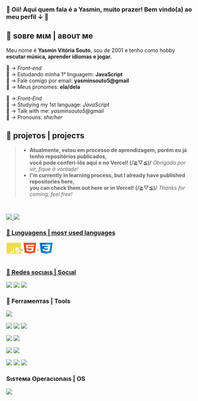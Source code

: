 ### 👋 Oii! Aqui quem fala é a Yasmin, muito prazer! Bem vindo(a) ao meu perfil ↓ 👋
## 💜 ѕoвre мιм | aвoυт мe

Meu nome é <strong>Yasmin Vitória Souto</strong>, sou de 2001 e tenho como hobby <strong>escutar música, aprender idiomas e jogar.</strong><br>

📌 → <i>Front-end<br></i>
📖 → Estudando minha 1° linguagem: <strong>JavaScript<br></strong>
💌 → Fale comigo por email: <strong>yasminsouto5@gmail<br></strong>
💜 → Meus pronomes: <strong>ela/dela<br></strong>

📌 → <i>Front-End<br></i>
📖 → Studying my 1st language: <i>JavaScript<br></i>
💌 → Talk with me: <i>yasminsouto5@gmail<br></i>
💜 → Pronouns: <i>she/her</i>

## 📅 projeтoѕ | projecтѕ
> + <strong>Atualmente, estou em processo de aprendizagem, porém eu já tenho repositórios <strong>publicados</strong>,<br> 
você pode conferi-lôs aqui e no Vercel! (/≧▽≦)/</strong> <i> Obrigada por vir, fique à vontade! </i>
> + <strong>I'm currently in learning process, but I already have <strong>published</strong> repositories here,<br>
you can check them out here or in Vercel! (/≧▽≦)/</strong> <i> Thanks for coming, feel free! </i>

<br><div align="left">
  <a href="https://github.com/YasmiNin9">
  <img height="180em" src="https://github-readme-stats.vercel.app/api?username=yasmiNin9&show_icons=true&theme=radical&include_all_commits=true&count_private=true"/>
  <img height="180em" src="https://github-readme-stats.vercel.app/api/top-langs/?username=yasmiNin9&layout=compact&langs_count=7&theme=radical"/>
</div>

### 📁 Lιngυagenѕ | moѕт υѕed langυageѕ
<div style="display: inline_block">
  <img align="center" alt="Rafa-Js" height="30" width="40" src="https://raw.githubusercontent.com/devicons/devicon/master/icons/javascript/javascript-plain.svg">
  <img align="center" alt="Rafa-HTML" height="30" width="40" src="https://raw.githubusercontent.com/devicons/devicon/master/icons/html5/html5-original.svg">
  <img align="center" alt="Rafa-CSS" height="30" width="40" src="https://raw.githubusercontent.com/devicons/devicon/master/icons/css3/css3-original.svg">
</div>

<br>

<div>  
  <h3> 📱 Redeѕ ѕocιaιѕ | Socιal </h3>
  <a href="" target="_blank"> <img src="https://img.shields.io/badge/LinkedIn-0077B5?style=for-the-badge&logo=linkedin&logoColor=white" target="_blank"></a>
  <a href="" target="_blank"> <img src="https://img.shields.io/badge/-Instagram-%23E4405F?style=for-the-badge&logo=instagram&logoColor=white" target="_blank"></a>
  <a href = "mailto:yasminsouto5@gmail.com"><img src="https://img.shields.io/badge/-Gmail-%23333?style=for-the-badge&logo=gmail&logoColor=white" target="_blank"></a>
 
</div>
  
<div>  
  <h3> 🔧 Ferraмenтaѕ | Toolѕ </h3>
  
  <a href="#"> <img src="https://img.shields.io/badge/Vercel-000000?style=for-the-badge&logo=vercel&logoColor=white"></a>
  
  <a href="#"> <img src="https://img.shields.io/badge/Figma-F24E1E?style=for-the-badge&logo=figma&logoColor=white"></a>
  <a href="#"> <img src="https://img.shields.io/badge/Adobe%20XD-470137?style=for-the-badge&logo=Adobe%20XD&logoColor=#FF61F6"></a>
  <a href="#"> <img src="https://img.shields.io/badge/Canva-%2300C4CC.svg?&style=for-the-badge&logo=Canva&logoColor=white"></a>
  
  <a href="#"> <img src="https://img.shields.io/badge/Google_chrome-4285F4?style=for-the-badge&logo=Google-chrome&logoColor=white"></a>
  <a href="#"> <img src="https://img.shields.io/badge/Opera-FF1B2D?style=for-the-badge&logo=Opera&logoColor=white"></a>
  
  <a href="#"> <img src="https://img.shields.io/badge/Visual_Studio_Code-0078D4?style=for-the-badge&logo=visual%20studio%20code&logoColor=white"></a>
  <a href="#"> <img src="https://img.shields.io/badge/GIT-E44C30?style=for-the-badge&logo=git&logoColor=white"></a>
  
  <a href="#"> <img src="https://img.shields.io/badge/HTML5-E34F26?style=for-the-badge&logo=html5&logoColor=white"></a>
  <a href="#"> <img src="https://img.shields.io/badge/CSS3-1572B6?style=for-the-badge&logo=css3&logoColor=white"></a>
  <a href="#"> <img src="https://img.shields.io/badge/JavaScript-F7DF1E?style=for-the-badge&logo=javascript&logoColor=black"></a>
  
   
 
</div>
  
<div>
   <h3> Sιѕтeмa Operacιonaιѕ | OS </h3>
   <a href="#"> <img src="https://img.shields.io/badge/Windows-0078D6?style=for-the-badge&logo=windows&logoColor=white"></a>
  
 
</div>
    
